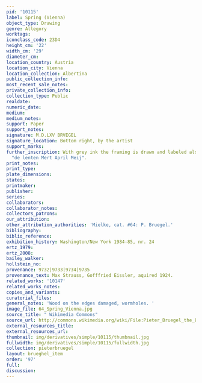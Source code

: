 ```yaml
---
pid: '10115'
label: Spring (Vienna)
object_type: Drawing
genre: Allegory
worktags:
iconclass_code: 23D4
height_cm: '22'
width_cm: '29'
diameter_cm:
location_country: Austria
location_city: Vienna
location_collection: Albertina
public_collection_info:
most_recent_sale_notes:
private_collection_info:
collection_type: Public
realdate:
numeric_date:
medium:
medium_notes:
support: Paper
support_notes:
signature: M.D.LXV BRVEGEL
signature_location: Bottom right, by the artist
support_marks:
further_inscription: With grey ink the framing is drawn and labeled also by Bruegel,
  "de lenten Mert April Meij".
print_notes:
print_type:
plate_dimensions:
states:
printmaker:
publisher:
series:
collaborators:
collaborator_notes:
collectors_patrons:
our_attribution:
other_attribution_authorities: 'Mielke, cat. #64: P. Bruegel.'
bibliography:
biblio_reference:
exhibition_history: Washington/New York 1984-85, nr. 24
ertz_1979:
ertz_2008:
bailey_walker:
hollstein_no:
provenance: 9732|9733|9734|9735
provenance_text: Max Strauss, Gofffried Eissler, aquired 1924.
related_works: '10147'
related_works_notes:
copies_and_variants:
curatorial_files:
general_notes: 'Wood on the edges damaged, wormholes. '
image_file: 64_Spring_Vienna.jpg
source_title: " Wikimedia Commons"
source_url: http://commons.wikimedia.org/wiki/File:Pieter_Bruegel_the_Elder_-_Spring,_1565_-_Google_Art_Project.jpg
external_resources_title:
external_resources_url:
thumbnail: img/derivatives/simple/10115/thumbnail.jpg
fullwidth: img/derivatives/simple/10115/fullwidth.jpg
collection: pieterbruegel
layout: brueghel_item
order: '97'
full:
discussion:
---
```

